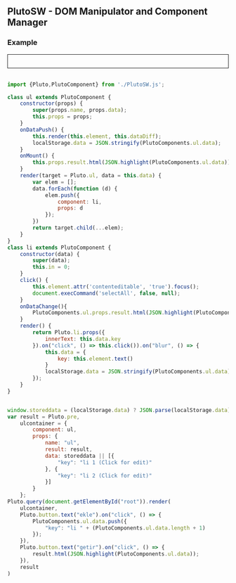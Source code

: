 ## PlutoSW -  DOM Manipulator and Component Manager


### Example
<style>
div#root {
  padding: 15px;
  border: 1px solid;
  margin-bottom: 30px;
  text-align: center;
}

li {
  list-style: none;
  text-align: left;
  margin: 8px 5px;
  border: 1px solid lightgray;
  padding: 10px;
}

ul {
  margin: 0;
  padding: 0;
}

div#root pre {
  text-align: left;
  display: block;
  padding: 5px;
  color: black;
  background: aliceblue;
}

div#root button {
  margin: 9px 2px 19px 0px;
  height: 40px;
  width: 80px;
  background: green;
  border: 1px solid #000000;
  color: #fff;
}
</style>
<div id="root"></div>
<script type="module">
import {Pluto,PlutoComponent} from './PlutoSW.js';

class ul extends PlutoComponent {
    constructor(props) {
        super(props.name, props.data);
        this.props = props;
    }
    onDataChange() {
        this.render(this.element, this.dataDiff);
        localStorage.data = JSON.stringify(PlutoComponents.ul.data);
    }
    onMount() {
        this.props.result.html(JSON.highlight(PlutoComponents.ul.data));
    }
    render(target = Pluto.ul, data = this.data) {
        var elem = [];
        data.forEach(function (d) {
            elem.push({
                component: li,
                props: d
            });
        })
        return target.child(...elem);
    }
}
class li extends PlutoComponent {
    constructor(data) {
        super(data);
        this.in = 0;
    }
    click() {
        this.element.attr('contenteditable', 'true').focus();
        document.execCommand('selectAll', false, null);
    }
    onDataChange(){
        PlutoComponents.ul.props.result.html(JSON.highlight(PlutoComponents.ul.data));
    }
    render() {
        return Pluto.li.props({
            innerText: this.data.key
        }).on("click", () => this.click()).on("blur", () => {
            console.log(this.element.text());
            this.data = {
                key: this.element.text()
            }
            localStorage.data = JSON.stringify(PlutoComponents.ul.data);
        });
    }
}


window.storeddata = (localStorage.data) ? JSON.parse(localStorage.data) : null;
var result = Pluto.pre,
    ulcontainer = {
        component: ul,
        props: {
            name: "ul",
            result: result,
            data: storeddata || [{
                "key": "li 1 (Click for edit)"
            }, {
                "key": "li 2 (Click for edit)"
            }]
        }
    };
Pluto.query(document.getElementById("root")).render(
    ulcontainer,
    Pluto.button.text("ekle").on("click", () => {
        PlutoComponents.ul.data.push({
            "key": "li " + (PlutoComponents.ul.data.length + 1)
        });
    }),
    Pluto.button.text("getir").on("click", () => {
        result.html(JSON.highlight(PlutoComponents.ul.data));
    }),
    result
)
</script>
```javascript
import {Pluto,PlutoComponent} from './PlutoSW.js';

class ul extends PlutoComponent {
    constructor(props) {
        super(props.name, props.data);
        this.props = props;
    }
    onDataPush() {
        this.render(this.element, this.dataDiff);
        localStorage.data = JSON.stringify(PlutoComponents.ul.data);
    }
    onMount() {
        this.props.result.html(JSON.highlight(PlutoComponents.ul.data));
    }
    render(target = Pluto.ul, data = this.data) {
        var elem = [];
        data.forEach(function (d) {
            elem.push({
                component: li,
                props: d
            });
        })
        return target.child(...elem);
    }
}
class li extends PlutoComponent {
    constructor(data) {
        super(data);
        this.in = 0;
    }
    click() {
        this.element.attr('contenteditable', 'true').focus();
        document.execCommand('selectAll', false, null);
    }
    onDataChange(){
        PlutoComponents.ul.props.result.html(JSON.highlight(PlutoComponents.ul.data));
    }
    render() {
        return Pluto.li.props({
            innerText: this.data.key
        }).on("click", () => this.click()).on("blur", () => {
            this.data = {
                key: this.element.text()
            }
            localStorage.data = JSON.stringify(PlutoComponents.ul.data);
        });
    }
}


window.storeddata = (localStorage.data) ? JSON.parse(localStorage.data) : null;
var result = Pluto.pre,
    ulcontainer = {
        component: ul,
        props: {
            name: "ul",
            result: result,
            data: storeddata || [{
                "key": "li 1 (Click for edit)"
            }, {
                "key": "li 2 (Click for edit)"
            }]
        }
    };
Pluto.query(document.getElementById("root")).render(
    ulcontainer,
    Pluto.button.text("ekle").on("click", () => {
        PlutoComponents.ul.data.push({
            "key": "li " + (PlutoComponents.ul.data.length + 1)
        });
    }),
    Pluto.button.text("getir").on("click", () => {
        result.html(JSON.highlight(PlutoComponents.ul.data));
    }),
    result
)
```
